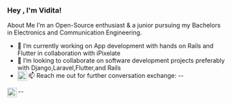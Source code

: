 ### Hey , I'm Vidita!

About Me 
I’m an Open-Source enthusiast & a junior pursuing my Bachelors in Electronics and Communication Engineering.
- 🔭 I’m currently working on App development with hands on Rails and Flutter in collaboration with iPixelate
- 👯 I’m looking to collaborate on software development projects preferably with Django,Laravel,Flutter,and Rails
- 📫 Reach me out for further conversation exchange:
  --<a target="_blank" href="https://www.linkedin.com/in/vidita-agrawal-ba4aa1195">
  <img align="left" alt="LinkdeIN" width="22px" src="https://cdn.jsdelivr.net/npm/simple-icons@v3/icons/linkedin.svg" />
</a>

  --<a target="_blank" href="mailto:viditaagrawal77@gmail.com">
  <img align="left" alt="Gmail" width="22px" src="https://cdn.jsdelivr.net/npm/simple-icons@v3/icons/gmail.svg" />
</a>


<!--
**vidita-bit/vidita-bit** is a ✨ _special_ ✨ repository because its `README.md` (this file) appears on your GitHub profile.

Here are some ideas to get you started:

- 🔭 I’m currently working on ...
- 🌱 I’m currently learning ...
- 👯 I’m looking to collaborate on ...
- 🤔 I’m looking for help with ...
- 💬 Ask me about ...
- 📫 How to reach me: ...
- 😄 Pronouns: ...
- ⚡ Fun fact: ...
-->
